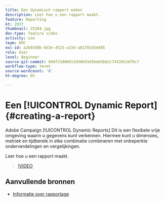 ```yaml
---
title: Een dynamisch rapport maken
description: Leer hoe u een rapport maakt.
feature: Reporting
kt: 2037
thumbnail: 25264.jpg
doc-type: feature video
activity: use
team: DOC
exl-id: a2b93d8b-0d3e-4525-a334-a01701d34d85
role: User
level: Beginner
source-git-commit: 89df23d00913d36b93d3be03b62c74320524f9c7
workflow-type: tm+mt
source-wordcount: '0'
ht-degree: 0%

---
```


# Een [!UICONTROL Dynamic Report]{#creating-a-report}

Adobe Campaign [!UICONTROL Dynamic Reports] Dit is een flexibele vrije omgeving waarin u gegevens kunt verkennen. Hiermee kunt u dimensies, metriek en tijdbereik in elke combinatie combineren met onbeperkte onderverdelingen en vergelijkingen.

Leer hoe u een rapport maakt.

>[!VIDEO](https://video.tv.adobe.com/v/25264/?quality=12&learn=on)

## Aanvullende bronnen

* [Informatie over rapportage](https://experienceleague.adobe.com/docs/campaign-standard/using/reporting/about-reporting/about-dynamic-reports.html?lang=en)
